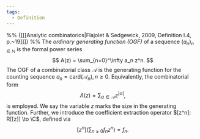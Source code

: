 ```yaml
---
tags:
  - Definition
---
```

%% {\[[[Analytic combinatorics|Flajolet & Sedgewick, 2009, Definition I.4, p.~19]]\]}  %%
The *ordinary generating function (OGF)* of a sequence $(a_n)_{n \in \mathbb{N}}$ is the formal power series
$$
A(z) = \sum_{n=0}^\infty a_n z^n.
$$
The OGF of a combinatorial class $\mathcal{A}$ is the generating function for the counting sequence $a_n = \mathrm{card}(\mathcal{A}_n), n \geq 0.$ Equivalently, the combinatorial form 
$$
A(z) = \sum_{\alpha \in \mathcal{A}} z^{|\alpha|},
$$
is employed. We say the variable $z$ marks the size in the generating function.
Further, we introduce the coefficient extraction operator $[z^n]: R[[z]] \to \C$, defined via
$$
[z^n] \left( \sum_{n \geq 0} f_n z^n \right) = f_n.
$$
